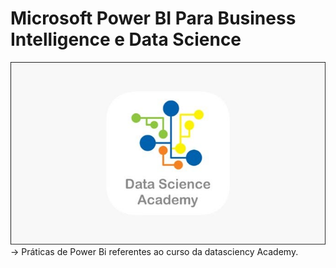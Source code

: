 # Microsoft Power BI Para Business Intelligence e Data Science
<img src="datasiecy.jpg" alt="logo">
-> Práticas de Power Bi referentes ao curso da datasciency Academy.
